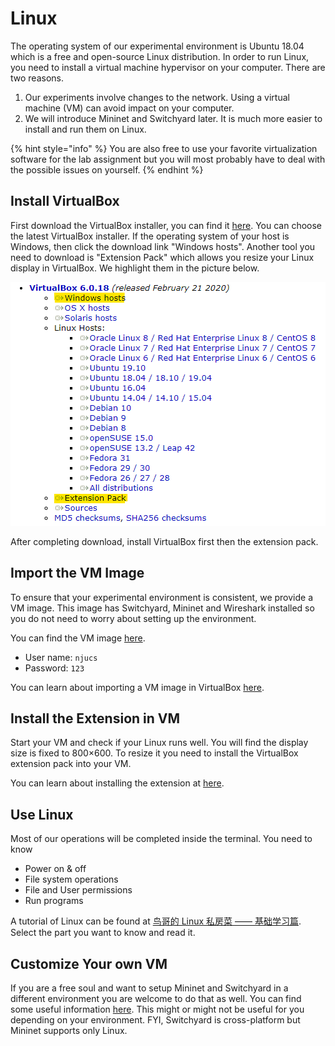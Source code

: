 # Linux

The operating system of our experimental environment is Ubuntu 18.04 which is a free and open-source Linux distribution. In order to run Linux, you need to install a virtual machine hypervisor on your computer. There are two reasons.

1. Our experiments involve changes to the network. Using a virtual machine \(VM\) can avoid impact on your computer.
2. We will introduce Mininet and Switchyard later. It is much more easier to install and run them on Linux.

{% hint style="info" %}
You are also free to use your favorite virtualization software for the lab assignment but you will most probably have to deal with the possible issues on yourself.
{% endhint %}

## Install VirtualBox

First download the VirtualBox installer, you can find it [here](https://www.virtualbox.org/wiki/Download_Old_Builds_6_0). You can choose the latest VirtualBox installer. If the operating system of your host is Windows, then click the download link "Windows hosts". Another tool you need to download is "Extension Pack" which allows you resize your Linux display in VirtualBox. We highlight them in the picture below.

![VirtualBox download](../../.gitbook/assets/vb-download.png)

After completing download, install VirtualBox first then the extension pack.

## Import the VM Image

To ensure that your experimental environment is consistent, we provide a VM image. This image has Switchyard, Mininet and Wireshark installed so you do not need to worry about setting up the environment.

You can find the VM image [here](https://box.nju.edu.cn/d/123a70ac8ff34595b18f/).

* User name: `njucs`
* Password: `123`

You can learn about importing a VM image in VirtualBox [here](https://docs.oracle.com/cd/E36500_01/E36513/html/qs-import-vm.html).

## Install the Extension in VM

Start your VM and check if your Linux runs well. You will find the display size is fixed to 800×600. To resize it you need to install the VirtualBox extension pack into your VM.

You can learn about installing the extension at [here](https://support.huaweicloud.com/bestpractice-ims/zh-cn_topic_0104740159.html).

## Use Linux

Most of our operations will be completed inside the terminal. You need to know

* Power on & off
* File system operations
* File and User permissions
* Run programs

A tutorial of Linux can be found at [鸟哥的 Linux 私房菜 —— 基础学习篇](http://cn.linux.vbird.org/linux_basic/linux_basic.php). Select the part you want to know and read it.

## Customize Your own VM

If you are a free soul and want to setup Mininet and Switchyard in a different environment you are welcome to do that as well. You can find some useful information [here](../../appendix/environment-setup.md). This might or might not be useful for you depending on your environment. FYI, Switchyard is cross-platform but Mininet supports only Linux.

